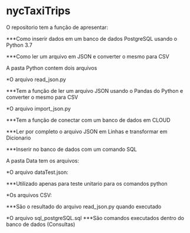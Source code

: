 # nycTaxiTrips

O repositorio tem a função de apresentar:

***Como inserir dados em um banco de dados PostgreSQL usando o Python 3.7

***Como ler um arquivo em JSON e converter o mesmo para CSV

A pasta Python contem dois arquivos

*O arquivo read_json.py

***Tem a função de ler um arquivo JSON usando o Pandas do Python e converter o mesmo para CSV
  
*O arquivo import_json.py
 
***Tem a função de conectar com um banco de dados em CLOUD
 
***Ler por completo o arquivo JSON em Linhas e transformar em Dicionario
 
***Inserir no banco de dados com um comando SQL
 
 A pasta Data tem os arquivos:
 
 *O arquivo dataTest.json:
 
 ***Utilizado apenas para teste unitario para os comandos python
 
 *Os arquivos CSV:
 
 ***São o resultado do arquivo read_json.py quando executado
 
 *O arquivo sql_postgreSQL.sql
 ***São comandos executados dentro do banco de dados (Consultas)
 

